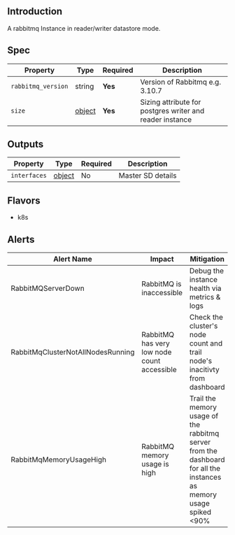 ## Introduction

A rabbitmq Instance in reader/writer datastore mode.

## Spec

| Property           | Type                                                              | Required | Description                                              |
|--------------------|-------------------------------------------------------------------|----------|----------------------------------------------------------|
| `rabbitmq_version` | string                                                            | **Yes**  | Version of Rabbitmq e.g. 3.10.7                          |
| `size`             | [object](../../traits/reader-writer-datastore-sizing.schema.json) | **Yes**  | Sizing attribute for postgres writer and reader instance |

## Outputs

| Property            | Type                                                   | Required | Description                                                                |
|---------------------|--------------------------------------------------------|----------|----------------------------------------------------------------------------|
| `interfaces`        | [object](../../traits/datastore-interface.schema.json) | No       | Master SD details                                                          |


## Flavors

- k8s


## Alerts

| Alert Name         | Impact                                      | Mitigation                                                                                                         |
|--------------------|---------------------------------------------|--------------------------------------------------------------------------------------------------------------------|
| RabbitMQServerDown    | RabbitMQ is inaccessible                    | Debug the instance health via metrics & logs                                                                       |
| RabbitMqClusterNotAllNodesRunning | RabbitMQ has very low node count accessible | Check the cluster's node count and trail node's inacitivty from dashboard                                          | 
| RabbitMqMemoryUsageHigh   | RabbitMQ memory usage is high               | Trail the memory usage of the rabbitmq server from the dashboard for all the instances as memory usage spiked <90% |